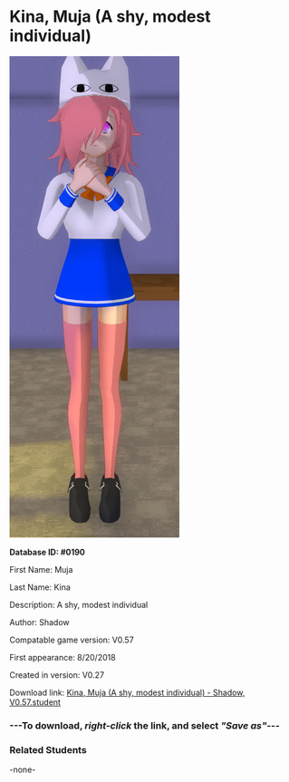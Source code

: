 # Kina, Muja (A shy, modest individual)

<img src="../../Files/Images/Kina, Muja (A shy, modest individual).png" title="Kina, Muja (A shy, modest individual) - Shadow, V0.57">

**Database ID: #0190**

First Name: Muja

Last Name: Kina

Description: A shy, modest individual

Author: Shadow

Compatable game version: V0.57

First appearance: 8/20/2018

Created in version: V0.27

Download link: <a href="https://raw.githubusercontent.com/Arbiter1223/Daigaku-Gurashi-Custom-Students/master/Files/Student%20Files/Kina%2C%20Muja%20(A%20shy%2C%20modest%20individual)%20-%20Shadow%2C%20V0.57.student">Kina, Muja (A shy, modest individual) - Shadow, V0.57.student</a>

### ---**To download, _right-click_ the link, and select _"Save as"_**---

### Related Students

-none-

